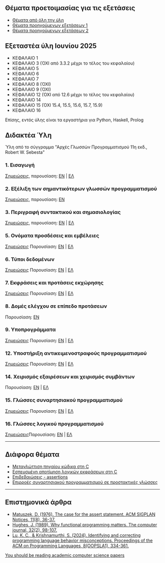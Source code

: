 ## Θέματα προετοιμασίας για τις εξετάσεις

* [Θέματα από όλη την ύλη](./resources/recitation_agp_sols.pdf) 
* [Θέματα προηγούμενων εξετάσεων 1](./resources/20240620A-ΘΕΜΑΤΑ%20ΤΕΛΙΚΗΣ%20ΕΞΕΤΑΣΗΣ%20ΙΟΥΝΙΟΥ.pdf)
* [Θέματα προηγούμενων εξετάσεων 2](./resources/20240620B-ΘΕΜΑΤΑ%20ΤΕΛΙΚΗΣ%20ΕΞΕΤΑΣΗΣ%20ΙΟΥΝΙΟΥ.pdf)

## Εξεταστέα ύλη Ιουνίου 2025

* ΚΕΦΑΛΑΙΟ 1
* ΚΕΦΑΛΑΙΟ 3 (ΌΧΙ από 3.3.2 μέχρι το τέλος του κεφαλαίου)
* ΚΕΦΑΛΑΙΟ 5
* ΚΕΦΑΛΑΙΟ 6
* ΚΕΦΑΛΑΙΟ 7
* ΚΕΦΑΛΑΙΟ 8 (ΌΧΙ)
* ΚΕΦΑΛΑΙΟ 9 (ΌΧΙ)
* ΚΕΦΑΛΑΙΟ 12 (ΌΧΙ από 12.6 μέχρι το τέλος του κεφαλαίου)
* ΚΕΦΑΛΑΙΟ 14 
* ΚΕΦΑΛΑΙΟ 15 (ΌΧΙ 15.4, 15.5, 15.6, 15.7, 15.9)
* ΚΕΦΑΛΑΙΟ 16

Επίσης, εντός ύλης είναι τα εργαστήρια για Python, Haskell, Prolog

## Διδακτέα Ύλη

Ύλη από το σύγγραμμα "Αρχές Γλωσσών Προγραμματισμού 11η εκδ., Robert W. Sebesta"

### 1. Εισαγωγή
[Σημειώσεις](./theory_ch1.md), παρουσίαση: [ΕΝ](./resources/pl11ch1.pdf) | [ΕΛ](./resources/pl11ch1GR.pdf)

### 2. Εξέλιξη των σημαντικότερων γλωσσών προγραμματισμού 
[Σημειώσεις](./theory_ch2.md), παρουσίαση: [ΕΝ](./resources/pl11ch2.pdf)

### 3. Περιγραφή συντακτικού και σημασιολογίας
[Σημειώσεις](./theory_ch3.md), παρουσίαση: [ΕΝ](./resources/pl11ch3.pdf) | [ΕΛ](./resources/pl11ch3GR.pdf)

### 5. Ονόματα προσδέσεις και εμβέλειες 
[Σημειώσεις](./theory_ch5.md) Παρουσίαση: [ΕΝ](./resources/pl11ch5.pdf) | [ΕΛ](./resources/pl11ch5GR.pdf)

### 6. Τύποι δεδομένων
[Σημειώσεις](./theory_ch6.md) Παρουσίαση: [ΕΝ](./resources/pl11ch6.pdf) | [ΕΛ](./resources/pl11ch6GR.pdf)

### 7. Εκφράσεις και προτάσεις εκχώρησης
[Σημειώσεις](./theory_ch7.md) Παρουσίαση: [ΕΝ](./resources/pl11ch7.pdf) | [ΕΛ](./resources/pl11ch7GR.pdf)

### 8. Δομές ελέγχου σε επίπεδο προτάσεων
Παρουσίαση: [ΕΝ](./resources/pl11ch8.pdf)

### 9. Υποπρογράμματα
[Σημειώσεις](./theory_ch9.md) Παρουσίαση: [ΕΝ](./resources/pl11ch9.pdf) | [ΕΛ](./resources/pl11ch9GR.pdf)

### 12. Υποστήριξη αντικειμενοστραφούς προγραμματισμού
[Σημειώσεις](./theory_ch12.md) Παρουσίαση: [ΕΝ](./resources/pl11ch12.pdf) | [ΕΛ](./resources/pl11ch12GR.pdf)

### 14. Χειρισμός εξαιρέσεων και χειρισμός συμβάντων
Παρουσίαση: [ΕΝ](./resources/pl11ch14.pdf) | [ΕΛ](./resources/pl11ch14GR.pdf)

### 15. Γλώσσες συναρτησιακού προγραμματισμού
[Σημειώσεις](./theory_ch15.md) Παρουσίαση: [ΕΝ](./resources/pl11ch15.pdf) | [ΕΛ](./resources/pl11ch15GR.pdf)

### 16. Γλώσσες λογικού προγραμματισμού
[Σημειώσεις](./theory_ch16.md)Παρουσίαση: [ΕΝ](./resources/pl11ch16.pdf) | [ΕΛ](./resources/pl11ch16GR.pdf)

---

## Διάφορα θέματα

* [Μεταγλώττιση πηγαίου κώδικα στη C](./c_compilation.md)
* [Εσπευσμένη αποτίμηση λογικών εκφράσεων στη C](./c_shortcircuit.md)
* [Επιβεβαιώσεις - assertions](./assertions.md)
* [Επιρροές συναρτησιακού προγραμματισμού σε προστακτικές γλώσσες](./fp_influences.md) 

---

## Επιστημονικά άρθρα

* [Matuszek, D. (1976). The case for the assert statement. ACM SIGPLAN Notices, 11(8), 36-37.](https://dl.acm.org/doi/pdf/10.1145/987531.987535)
* [Hughes, J. (1989). Why functional programming matters. The computer journal, 32(2), 98-107.](https://www.cs.kent.ac.uk/people/staff/dat/miranda/whyfp90.pdf)
* [Lu, K. C., & Krishnamurthi, S. (2024). Identifying and correcting programming language behavior misconceptions. Proceedings of the ACM on Programming Languages, 8(OOPSLA1), 334-361.](https://dl.acm.org/doi/pdf/10.1145/3649823)

[You should be reading academic computer science papers](https://stackoverflow.blog/2022/12/30/you-should-be-reading-academic-computer-science-papers/)
